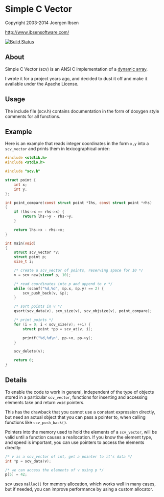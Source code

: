 
Simple C Vector
===============

Copyright 2003-2014 Joergen Ibsen

<http://www.ibsensoftware.com/>

[![Build Status](https://travis-ci.org/jibsen/scv.png?branch=master)](https://travis-ci.org/jibsen/scv)


About
-----

Simple C Vector (scv) is an ANSI C implementation of a [dynamic array][dyna].

I wrote it for a project years ago, and decided to dust it off and make it
available under the Apache License.

[dyna]: http://en.wikipedia.org/wiki/Dynamic_array


Usage
-----

The include file (scv.h) contains documentation in the form of doxygen style
comments for all functions.


Example
-------

Here is an example that reads integer coordinates in the form `x,y`
into a `scv_vector` and prints them in lexicographical order:

```c
#include <stdlib.h>
#include <stdio.h>

#include "scv.h"

struct point {
    int x;
    int y;
};

int point_compare(const struct point *lhs, const struct point *rhs)
{
    if (lhs->x == rhs->x) {
        return lhs->y - rhs->y;
    }

    return lhs->x - rhs->x;
}

int main(void)
{
    struct scv_vector *v;
    struct point p;
    size_t i;

    /* create a scv_vector of points, reserving space for 10 */
    v = scv_new(sizeof p, 10);

    /* read coordinates into p and append to v */
    while (scanf("%d,%d", &p.x, &p.y) == 2) {
        scv_push_back(v, &p);
    }

    /* sort points in v */
    qsort(scv_data(v), scv_size(v), scv_objsize(v), point_compare);

    /* print points */
    for (i = 0; i < scv_size(v); ++i) {
        struct point *pp = scv_at(v, i);

        printf("%d,%d\n", pp->x, pp->y);
    }

    scv_delete(v);

    return 0;
}
```


Details
-------

To enable the code to work in general, independent of the type of objects
stored in a particular `scv_vector`, functions for inserting and accessing
elements take and return `void` pointers.

This has the drawback that you cannot use a constant expression directly, but
need an actual object that you can pass a pointer to, when calling functions
like `scv_push_back()`.

Pointers into the memory used to hold the elements of a `scv_vector`, will be
valid until a function causes a reallocation. If you know the element type,
and speed is important, you can use pointers to access the elements directly:

```c
/* v is a scv_vector of int, get a pointer to it's data */
int *p = scv_data(v);

/* we can access the elements of v using p */
p[5] = 42;
```

scv uses `malloc()` for memory allocation, which works well in many cases,
but if needed, you can improve performance by using a custom allocator.
